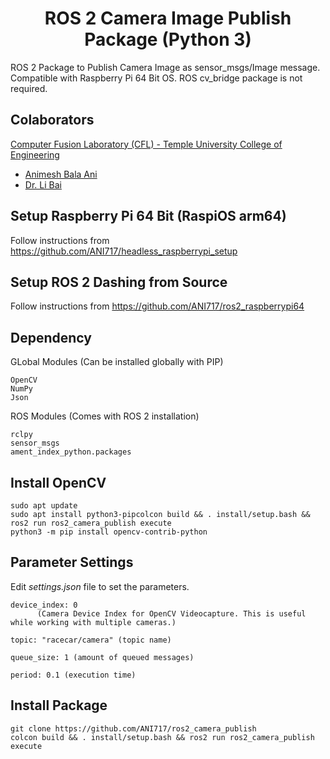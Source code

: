<p align="center">
  <h1 align="center">ROS 2 Camera Image Publish Package (Python 3)</h1>
</p>

ROS 2 Package to Publish Camera Image as sensor_msgs/Image message. Compatible with Raspberry Pi 64 Bit OS. ROS cv_bridge package is not required.

## Colaborators
[Computer Fusion Laboratory (CFL) - Temple University College of Engineering](https://sites.temple.edu/cflab/people/)
* [Animesh Bala Ani](https://animeshani.com/)
* [Dr. Li Bai](https://engineering.temple.edu/about/faculty-staff/li-bai-lbai)

## Setup Raspberry Pi 64 Bit (RaspiOS arm64)
Follow instructions from https://github.com/ANI717/headless_raspberrypi_setup

## Setup ROS 2 Dashing from Source
Follow instructions from https://github.com/ANI717/ros2_raspberrypi64

## Dependency
GLobal Modules (Can be installed globally with PIP)
```
OpenCV
NumPy
Json
```
ROS Modules (Comes with ROS 2 installation)
```
rclpy
sensor_msgs
ament_index_python.packages
```

## Install OpenCV
```
sudo apt update
sudo apt install python3-pipcolcon build && . install/setup.bash && ros2 run ros2_camera_publish execute
python3 -m pip install opencv-contrib-python
```

## Parameter Settings
Edit *settings.json* file to set the parameters.
```
device_index: 0
      (Camera Device Index for OpenCV Videocapture. This is useful while working with multiple cameras.)

topic: "racecar/camera" (topic name)

queue_size: 1 (amount of queued messages)

period: 0.1 (execution time)
```

## Install Package
```
git clone https://github.com/ANI717/ros2_camera_publish
colcon build && . install/setup.bash && ros2 run ros2_camera_publish execute
```
